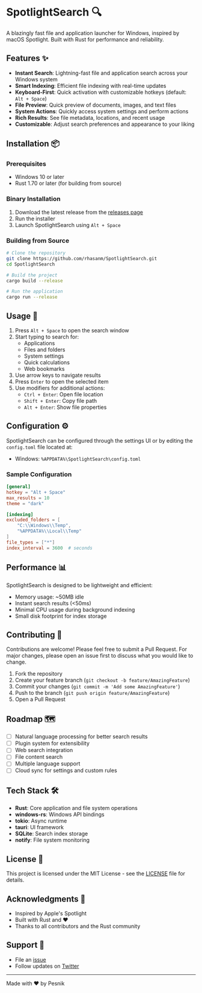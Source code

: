 # SpotlightSearch 🔍

A blazingly fast file and application launcher for Windows, inspired by macOS Spotlight. Built with Rust for performance and reliability.

## Features ✨

- **Instant Search**: Lightning-fast file and application search across your Windows system
- **Smart Indexing**: Efficient file indexing with real-time updates
- **Keyboard-First**: Quick activation with customizable hotkeys (default: `Alt + Space`)
- **File Preview**: Quick preview of documents, images, and text files
- **System Actions**: Quickly access system settings and perform actions
- **Rich Results**: See file metadata, locations, and recent usage
- **Customizable**: Adjust search preferences and appearance to your liking

## Installation 📦

### Prerequisites
- Windows 10 or later
- Rust 1.70 or later (for building from source)

### Binary Installation
1. Download the latest release from the [releases page](https://github.com/rhasanm/SpotlightSearch/releases)
2. Run the installer
3. Launch SpotlightSearch using `Alt + Space`

### Building from Source
```bash
# Clone the repository
git clone https://github.com/rhasanm/SpotlightSearch.git
cd SpotlightSearch

# Build the project
cargo build --release

# Run the application
cargo run --release
```

## Usage 🚀

1. Press `Alt + Space` to open the search window
2. Start typing to search for:
   - Applications
   - Files and folders
   - System settings
   - Quick calculations
   - Web bookmarks
3. Use arrow keys to navigate results
4. Press `Enter` to open the selected item
5. Use modifiers for additional actions:
   - `Ctrl + Enter`: Open file location
   - `Shift + Enter`: Copy file path
   - `Alt + Enter`: Show file properties

## Configuration ⚙️

SpotlightSearch can be configured through the settings UI or by editing the `config.toml` file located at:
- Windows: `%APPDATA%\SpotlightSearch\config.toml`

### Sample Configuration
```toml
[general]
hotkey = "Alt + Space"
max_results = 10
theme = "dark"

[indexing]
excluded_folders = [
    "C:\\Windows\\Temp",
    "%APPDATA%\\Local\\Temp"
]
file_types = ["*"]
index_interval = 3600  # seconds
```

## Performance 📊

SpotlightSearch is designed to be lightweight and efficient:
- Memory usage: ~50MB idle
- Instant search results (<50ms)
- Minimal CPU usage during background indexing
- Small disk footprint for index storage

## Contributing 🤝

Contributions are welcome! Please feel free to submit a Pull Request. For major changes, please open an issue first to discuss what you would like to change.

1. Fork the repository
2. Create your feature branch (`git checkout -b feature/AmazingFeature`)
3. Commit your changes (`git commit -m 'Add some AmazingFeature'`)
4. Push to the branch (`git push origin feature/AmazingFeature`)
5. Open a Pull Request

## Roadmap 🗺️

- [ ] Natural language processing for better search results
- [ ] Plugin system for extensibility
- [ ] Web search integration
- [ ] File content search
- [ ] Multiple language support
- [ ] Cloud sync for settings and custom rules

## Tech Stack 🛠️

- **Rust**: Core application and file system operations
- **windows-rs**: Windows API bindings
- **tokio**: Async runtime
- **tauri**: UI framework
- **SQLite**: Search index storage
- **notify**: File system monitoring

## License 📄

This project is licensed under the MIT License - see the [LICENSE](LICENSE) file for details.

## Acknowledgments 👏

- Inspired by Apple's Spotlight
- Built with Rust and ❤️
- Thanks to all contributors and the Rust community

## Support 💬

- File an [issue](https://github.com/rhasanm/SpotlightSearch/issues)
- Follow updates on [Twitter](https://twitter.com/rhasanm)

---
Made with ❤️ by Pesnik
